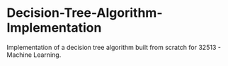 # Decision-Tree-Algorithm-Implementation
Implementation of a decision tree algorithm built from scratch for 32513 - Machine Learning. 
